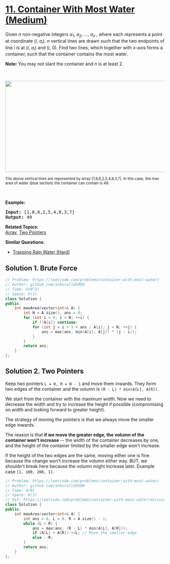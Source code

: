# [11. Container With Most Water (Medium)](https://leetcode.com/problems/container-with-most-water/)

<p>Given <i>n</i> non-negative integers <i>a<sub>1</sub></i>, <i>a<sub>2</sub></i>, ..., <i>a<sub>n&nbsp;</sub></i>, where each represents a point at coordinate (<i>i</i>, <i>a<sub>i</sub></i>). <i>n</i> vertical lines are drawn such that the two endpoints of line <i>i</i> is at (<i>i</i>, <i>a<sub>i</sub></i>) and (<i>i</i>, 0). Find two lines, which together with x-axis forms a container, such that the container contains the most water.</p>

<p><strong>Note:&nbsp;</strong>You may not slant the container and <i>n</i> is at least 2.</p>

<p>&nbsp;</p>

<p><img alt="" src="https://s3-lc-upload.s3.amazonaws.com/uploads/2018/07/17/question_11.jpg" style="width: 600px; height: 287px;"></p>

<p><small>The above vertical lines are represented by array [1,8,6,2,5,4,8,3,7]. In this case, the max area of water (blue section) the container can contain&nbsp;is 49. </small></p>

<p>&nbsp;</p>

<p><strong>Example:</strong></p>

<pre><strong>Input:</strong> [1,8,6,2,5,4,8,3,7]
<strong>Output:</strong> 49</pre>

**Related Topics**:  
[Array](https://leetcode.com/tag/array/), [Two Pointers](https://leetcode.com/tag/two-pointers/)

**Similar Questions**:
* [Trapping Rain Water (Hard)](https://leetcode.com/problems/trapping-rain-water/)

## Solution 1. Brute Force

```cpp
// Problem: https://leetcode.com/problems/container-with-most-water/
// Author: github.com/ankuralld5999
// Time: O(N^2)
// Space: O(1)
class Solution {
public:
    int maxArea(vector<int>& A) {
        int N = A.size(), ans = 0;
        for (int i = 0; i < N; ++i) {
            if (!A[i]) continue;
            for (int j = i + 1 + ans / A[i]; j < N; ++j) {
                ans = max(ans, min(A[i], A[j]) * (j - i));
            }
        }
        return ans;
    }
};
```

## Solution 2. Two Pointers

Keep two pointers `L = 0, R = N - 1` and move them inwards. They form two edges of the container and the volumn is `(R - L) * min(A[L], A[R])`.

We start from the container with the maximum width. Now we need to decrease the width and try to increase the height if possible (compromising on width and looking forward to greater height).

The strategy of moving the pointers is that we always move the smaller edge inwards.

The reason is that **if we move the greater edge, the volumn of the container won't increase** -- the width of the container decreases by one, and the height of the container limited by the smaller edge won't increase.

If the height of the two edges are the same, moving either one is fine because the change won't increase the volumn either way. BUT, we shouldn't break here because the volumn might increase later. Example case `[1, 100, 200, 1]`.

```cpp
// Problem: https://leetcode.com/problems/container-with-most-water/
// Author: github.com/ankuralld5999
// Time: O(N)
// Space: O(1)
// Ref: https://leetcode.com/problems/container-with-most-water/discuss/6099/yet-another-way-to-see-what-happens-in-the-on-algorithm
class Solution {
public:
    int maxArea(vector<int>& A) {
        int ans = 0, L = 0, R = A.size() - 1;
        while (L < R) {
            ans = max(ans, (R - L) * min(A[L], A[R]));
            if (A[L] < A[R]) ++L; // Move the smaller edge
            else --R;
        }
        return ans;
    }
};
```
